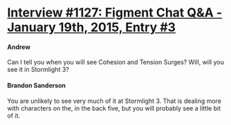 # [Interview #1127: Figment Chat Q&A - January 19th, 2015, Entry #3](https://www.theoryland.com/intvmain.php?i=1127#3)

#### Andrew

Can I tell you when you will see Cohesion and Tension Surges? Will, will you see it in Stormlight 3?

#### Brandon Sanderson

You are unlikely to see very much of it at Stormlight 3. That is dealing more with characters on the, in the back five, but you will probably see a little bit of it.

